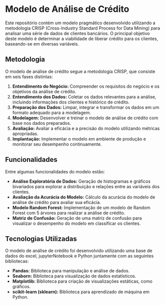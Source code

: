 
# Modelo de Análise de Crédito

Este repositório contém um modelo pragmático desenvolvido utilizando a metodologia CRISP (Cross-Industry Standard Process for Data Mining) para analisar uma série de dados de clientes bancários. O principal objetivo deste modelo é determinar a viabilidade de liberar crédito para os clientes, baseando-se em diversas variáveis.

## Metodologia

O modelo de análise de crédito segue a metodologia CRISP, que consiste em seis fases distintas:

1. **Entendimento do Negócio:** Compreender os requisitos do negócio e os objetivos da análise de crédito.
2. **Entendimento dos Dados:** Coletar os dados relevantes para a análise, incluindo informações dos clientes e histórico de crédito.
3. **Preparação dos Dados:** Limpar, integrar e transformar os dados em um formato adequado para a modelagem.
4. **Modelagem:** Desenvolver e treinar o modelo de análise de crédito com base nos dados preparados.
5. **Avaliação:** Avaliar a eficácia e a precisão do modelo utilizando métricas apropriadas.
6. **Implantação:** Implementar o modelo em ambiente de produção e monitorar seu desempenho continuamente.

## Funcionalidades

Entre algumas funcionalidades do modelo estão:

- **Análise Exploratória de Dados:** Geração de histogramas e gráficos bivariados para explorar a distribuição e relações entre as variáveis dos clientes.
- **Avaliação da Acurácia do Modelo:** Cálculo da acurácia do modelo de análise de crédito para avaliar sua eficácia.
- **Modelo Random Forest:** Implementação de um modelo de Random Forest com 5 árvores para realizar a análise de crédito.
- **Matriz de Confusão:** Geração de uma matriz de confusão para visualizar o desempenho do modelo em classificar os clientes.

## Tecnologias Utilizadas

O modelo de análise de crédito foi desenvolvido utilizando uma base de dados do excel, jupyterNotebook e Python juntamente com as seguintes bibliotecas:

- **Pandas:** Biblioteca para manipulação e análise de dados.
- **Seaborn:** Biblioteca para visualização de dados estatísticos.
- **Matplotlib:** Biblioteca para criação de visualizações estáticas, como gráficos.
- **scikit-learn (sklearn):** Biblioteca para aprendizado de máquina em Python.
